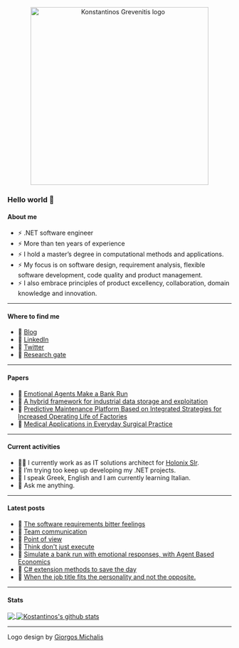 <p align="center">
<img src="https://grevenitis.me/wp-content/uploads/2022/07/logos-03.png" alt="Konstantinos Grevenitis logo" width="400">
</p>

### Hello world 👋

#### About me

- ⚡ .NET software engineer
- ⚡ More than ten years of experience
- ⚡ I hold a master’s degree in computational methods and applications.
- ⚡ My focus is on software design, requirement analysis, flexible software development, code quality and product management. 
- ⚡ I also embrace principles of product excellency, collaboration, domain knowledge and innovation.

---

#### Where to find me

- 🔗 [Blog](https://grevenitis.me/)
- 🔗 [LinkedIn](https://www.linkedin.com/in/konstantinosgrevenitis/)
- 🔗 [Twitter](https://twitter.com/grevenitisk)
- 🔗 [Research gate](https://www.researchgate.net/profile/Konstantinos_Grevenitis)

---

#### Papers

- 📃 [Emotional Agents Make a Bank Run](https://www.researchgate.net/publication/348204430_Emotional_Agents_Make_a_Bank_Run)
- 📃 [A hybrid framework for industrial data storage and exploitation](https://www.researchgate.net/publication/333987258_A_hybrid_framework_for_industrial_data_storage_and_exploitation)
- 📃 [Predictive Maintenance Platform Based on Integrated Strategies for Increased Operating Life of Factories](https://www.researchgate.net/publication/327204091_Predictive_Maintenance_Platform_Based_on_Integrated_Strategies_for_Increased_Operating_Life_of_Factories)
- 📃 [Medical Applications in Everyday Surgical Practice](https://www.researchgate.net/publication/323837515_Medical_Applications_in_Everyday_Surgical_Practice)

---

#### Current activities

- 👨‍💻 I currently work as as IT solutions architect for <a href="http://holonix.it/">Holonix Slr</a>. 
- 🔭 I’m trying too keep up developing my .NET projects.
- 🌱 I speak Greek, English and I am currently learning Italian.
- 💬 Ask me anything.

---

#### Latest posts

- 📝 [The software requirements bitter feelings](https://grevenitis.me/2021/03/26/the-software-requirements-bitter-feelings/)
- 📝 [Team communication](https://grevenitis.me/2021/02/16/team-communication/)
- 📝 [Point of view](https://grevenitis.me/2020/12/24/point-of-view/)
- 📝 [Think don't just execute](https://grevenitis.me/2020/12/13/think-dont-just-execute/)
- 📝 [Simulate a bank run with emotional responses, with Agent Based Economics](https://grevenitis.me/2020/12/06/simulate-a-bank-run-with-emotional-responses-with-agent-based-economics/)
- 📝 [C# extension methods to save the day](https://grevenitis.me/2020/11/29/c-extension-methods-to-save-the-day/)
- 📝 [When the job title fits the personality and not the opposite.](https://grevenitis.me/2020/10/20/when-the-job-title-fits-the-personality-and-not-the-opposite/)

---

#### Stats

<a href="https://github.com/kostasgrevenitis">
  <img align="center" src="https://github-readme-stats.vercel.app/api/top-langs/?username=kostasgrevenitis&theme=graywhite&hide_langs_below=1" />
</a>

<a href="https://github.com/kostasgrevenitis">
 <img align="center" src="https://github-readme-stats.vercel.app/api?username=kostasgrevenitis&show_icons=true&theme=graywhite&line_height=27" alt="Kostantinos's github stats"/>
</a>

---

Logo design by [Giorgos Michalis](https://www.omega-point.net/)
